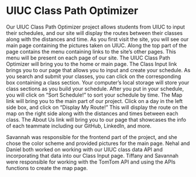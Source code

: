 # UIUC Class Path Optimizer

  Our UIUC Class Path Optimizer project allows students from UIUC to input their schedules, and our site will display the routes between their classes along with the distances and time. 
 	As you first visit the site, you will see our main page containing the pictures taken on UIUC. Along the top part of the page contains the menu containing links to the site’s other pages. This menu will be present on each page of our site. The UIUC Class Path Optimizer will bring you to the home or main page. 
  The Class Input link brings you to our page that allows you to input and create your schedule. As you search and submit your classes, you can click on the corresponding box containing a class section. Your computer’s local storage will store your class sections as you build your schedule. After you put in your schedule, you will click on “Sort Schedule!” to sort your schedule by time.
  The Map link will bring you to the main part of our project. Click on a day in the left side box, and click on “Display My Route!” This will display the route on the map on the right side along with the  distances and times between each class.
The About Us link will bring you to our page that showcases the info of each teammate including our GitHub, LinkedIn, and more. 

Savannah was responsible for the frontend part of the project, and she chose the color scheme and provided pictures for the main page.
Nehal and Daniel both worked on working with our UIUC class data API and incorporating that data into our Class Input page.
Tiffany and Savannah were responsible for working with the TomTom API and using the APIs functions to create the map page.
